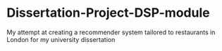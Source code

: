 # Dissertation-Project-DSP-module
My attempt at creating a recommender system tailored to restaurants in London for my university dissertation
